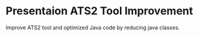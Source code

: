 # Presentaion ATS2 Tool Improvement 
Improve ATS2 tool and optimized Java code by reducing java classes.
